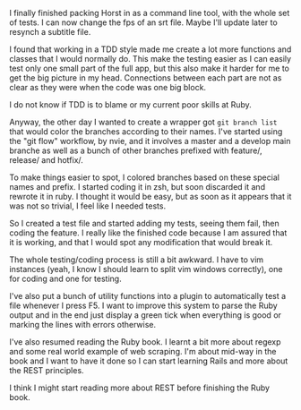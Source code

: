 I finally finished packing Horst in as a command line tool, with the whole set
of tests. I can now change the fps of an srt file. Maybe I'll update later to
resynch a subtitle file.

I found that working in a TDD style made me create a lot more functions and
classes that I would normally do. This make the testing easier as I can easily
test only one small part of the full app, but this also make it harder for me
to get the big picture in my head. Connections between each part are not as
clear as they were when the code was one big block.

I do not know if TDD is to blame or my current poor skills at Ruby.

Anyway, the other day I wanted to create a wrapper got `git branch list` that
would color the branches according to their names. I've started using the "git
flow" workflow, by nvie, and it involves a master and a develop main branche as
well as a bunch of other branches prefixed with feature/, release/ and hotfix/.

To make things easier to spot, I colored branches based on these special names
and prefix. I started coding it in zsh, but soon discarded it and rewrote it in
ruby. I thought it would be easy, but as soon as it appears that it was not so
trivial, I feel like I needed tests.

So I created a test file and started adding my tests, seeing them fail, then
coding the feature. I really like the finished code because I am assured that
it is working, and that I would spot any modification that would break it.

The whole testing/coding process is still a bit awkward. I have to vim
instances (yeah, I know I should learn to split vim windows correctly), one for
coding and one for testing.

I've also put a bunch of utility functions into a plugin to automatically test
a file whenever I press F5. I want to improve this system to parse the Ruby
output and in the end just display a green tick when everything is good or
marking the lines with errors otherwise.

I've also resumed reading the Ruby book. I learnt a bit more about regexp and
some real world example of web scraping. I'm about mid-way in the book and
I want to have it done so I can start learning Rails and more about the REST
principles.

I think I might start reading more about REST before finishing the Ruby book.
